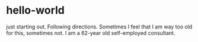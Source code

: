 # hello-world
just starting out.  Following directions.  Sometimes I feel that I am way too old for this, sometimes not.  I am a 62-year old self-employed consultant.
